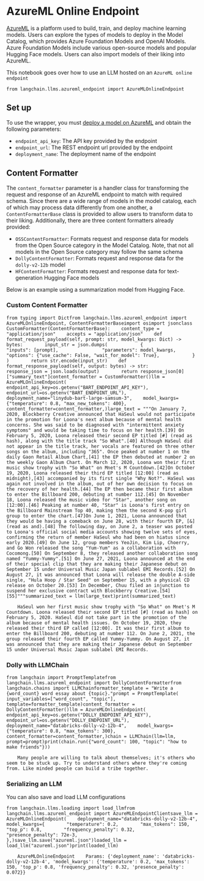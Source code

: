 AzureML Online Endpoint
=======================

[AzureML](https://azure.microsoft.com/en-us/products/machine-learning/) is a platform used to build, train, and deploy machine learning models. Users can explore the types of models to deploy in the Model Catalog, which provides Azure Foundation Models and OpenAI Models. Azure Foundation Models include various open-source models and popular Hugging Face models. Users can also import models of their liking into AzureML.

This notebook goes over how to use an LLM hosted on an `AzureML online endpoint`

    from langchain.llms.azureml_endpoint import AzureMLOnlineEndpoint

Set up[](#set-up "Direct link to Set up")
------------------------------------------

To use the wrapper, you must [deploy a model on AzureML](https://learn.microsoft.com/en-us/azure/machine-learning/how-to-use-foundation-models?view=azureml-api-2#deploying-foundation-models-to-endpoints-for-inferencing) and obtain the following parameters:

*   `endpoint_api_key`: The API key provided by the endpoint
*   `endpoint_url`: The REST endpoint url provided by the endpoint
*   `deployment_name`: The deployment name of the endpoint

Content Formatter[](#content-formatter "Direct link to Content Formatter")
---------------------------------------------------------------------------

The `content_formatter` parameter is a handler class for transforming the request and response of an AzureML endpoint to match with required schema. Since there are a wide range of models in the model catalog, each of which may process data differently from one another, a `ContentFormatterBase` class is provided to allow users to transform data to their liking. Additionally, there are three content formatters already provided:

*   `OSSContentFormatter`: Formats request and response data for models from the Open Source category in the Model Catalog. Note, that not all models in the Open Source category may follow the same schema
*   `DollyContentFormatter`: Formats request and response data for the `dolly-v2-12b` model
*   `HFContentFormatter`: Formats request and response data for text-generation Hugging Face models

Below is an example using a summarization model from Hugging Face.

### Custom Content Formatter[](#custom-content-formatter "Direct link to Custom Content Formatter")

    from typing import Dictfrom langchain.llms.azureml_endpoint import AzureMLOnlineEndpoint, ContentFormatterBaseimport osimport jsonclass CustomFormatter(ContentFormatterBase):    content_type = "application/json"    accepts = "application/json"    def format_request_payload(self, prompt: str, model_kwargs: Dict) -> bytes:        input_str = json.dumps(            {                "inputs": [prompt],                "parameters": model_kwargs,                "options": {"use_cache": False, "wait_for_model": True},            }        )        return str.encode(input_str)    def format_response_payload(self, output: bytes) -> str:        response_json = json.loads(output)        return response_json[0]["summary_text"]content_formatter = CustomFormatter()llm = AzureMLOnlineEndpoint(    endpoint_api_key=os.getenv("BART_ENDPOINT_API_KEY"),    endpoint_url=os.getenv("BART_ENDPOINT_URL"),    deployment_name="linydub-bart-large-samsum-3",    model_kwargs={"temperature": 0.8, "max_new_tokens": 400},    content_formatter=content_formatter,)large_text = """On January 7, 2020, Blockberry Creative announced that HaSeul would not participate in the promotion for Loona's next album because of mental health concerns. She was said to be diagnosed with "intermittent anxiety symptoms" and would be taking time to focus on her health.[39] On February 5, 2020, Loona released their second EP titled [#] (read as hash), along with the title track "So What".[40] Although HaSeul did not appear in the title track, her vocals are featured on three other songs on the album, including "365". Once peaked at number 1 on the daily Gaon Retail Album Chart,[41] the EP then debuted at number 2 on the weekly Gaon Album Chart. On March 12, 2020, Loona won their first music show trophy with "So What" on Mnet's M Countdown.[42]On October 19, 2020, Loona released their third EP titled [12:00] (read as midnight),[43] accompanied by its first single "Why Not?". HaSeul was again not involved in the album, out of her own decision to focus on the recovery of her health.[44] The EP then became their first album to enter the Billboard 200, debuting at number 112.[45] On November 18, Loona released the music video for "Star", another song on [12:00].[46] Peaking at number 40, "Star" is Loona's first entry on the Billboard Mainstream Top 40, making them the second K-pop girl group to enter the chart.[47]On June 1, 2021, Loona announced that they would be having a comeback on June 28, with their fourth EP, [&] (read as and).[48] The following day, on June 2, a teaser was posted to Loona's official social media accounts showing twelve sets of eyes, confirming the return of member HaSeul who had been on hiatus since early 2020.[49] On June 12, group members YeoJin, Kim Lip, Choerry, and Go Won released the song "Yum-Yum" as a collaboration with Cocomong.[50] On September 8, they released another collaboration song named "Yummy-Yummy".[51] On June 27, 2021, Loona announced at the end of their special clip that they are making their Japanese debut on September 15 under Universal Music Japan sublabel EMI Records.[52] On August 27, it was announced that Loona will release the double A-side single, "Hula Hoop / Star Seed" on September 15, with a physical CD release on October 20.[53] In December, Chuu filed an injunction to suspend her exclusive contract with Blockberry Creative.[54][55]"""summarized_text = llm(large_text)print(summarized_text)

        HaSeul won her first music show trophy with "So What" on Mnet's M Countdown. Loona released their second EP titled [#] (read as hash] on February 5, 2020. HaSeul did not take part in the promotion of the album because of mental health issues. On October 19, 2020, they released their third EP called [12:00]. It was their first album to enter the Billboard 200, debuting at number 112. On June 2, 2021, the group released their fourth EP called Yummy-Yummy. On August 27, it was announced that they are making their Japanese debut on September 15 under Universal Music Japan sublabel EMI Records.

### Dolly with LLMChain[](#dolly-with-llmchain "Direct link to Dolly with LLMChain")

    from langchain import PromptTemplatefrom langchain.llms.azureml_endpoint import DollyContentFormatterfrom langchain.chains import LLMChainformatter_template = "Write a {word_count} word essay about {topic}."prompt = PromptTemplate(    input_variables=["word_count", "topic"], template=formatter_template)content_formatter = DollyContentFormatter()llm = AzureMLOnlineEndpoint(    endpoint_api_key=os.getenv("DOLLY_ENDPOINT_API_KEY"),    endpoint_url=os.getenv("DOLLY_ENDPOINT_URL"),    deployment_name="databricks-dolly-v2-12b-4",    model_kwargs={"temperature": 0.8, "max_tokens": 300},    content_formatter=content_formatter,)chain = LLMChain(llm=llm, prompt=prompt)print(chain.run({"word_count": 100, "topic": "how to make friends"}))

        Many people are willing to talk about themselves; it's others who seem to be stuck up. Try to understand others where they're coming from. Like minded people can build a tribe together.

### Serializing an LLM[](#serializing-an-llm "Direct link to Serializing an LLM")

You can also save and load LLM configurations

    from langchain.llms.loading import load_llmfrom langchain.llms.azureml_endpoint import AzureMLEndpointClientsave_llm = AzureMLOnlineEndpoint(    deployment_name="databricks-dolly-v2-12b-4",    model_kwargs={        "temperature": 0.2,        "max_tokens": 150,        "top_p": 0.8,        "frequency_penalty": 0.32,        "presence_penalty": 72e-3,    },)save_llm.save("azureml.json")loaded_llm = load_llm("azureml.json")print(loaded_llm)

        AzureMLOnlineEndpoint    Params: {'deployment_name': 'databricks-dolly-v2-12b-4', 'model_kwargs': {'temperature': 0.2, 'max_tokens': 150, 'top_p': 0.8, 'frequency_penalty': 0.32, 'presence_penalty': 0.072}}